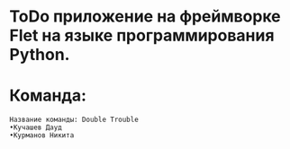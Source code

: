 # ToDo приложение на фреймворке Flet на языке программирования Python.

# Команда:
    Название команды: Double Trouble
    •Кучашев Дауд
    •Курманов Никита